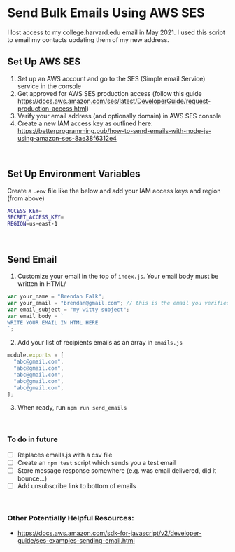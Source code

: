 # Send Bulk Emails Using AWS SES

I lost access to my college.harvard.edu email in May 2021. I used this script to email my contacts updating them of my new address.


## Set Up AWS SES

1. Set up an AWS account and go to the SES (Simple email Service) service in the console
2. Get approved for AWS SES production access (follow this guide https://docs.aws.amazon.com/ses/latest/DeveloperGuide/request-production-access.html)
3. Verify your email address (and optionally domain) in AWS SES console
4. Create a new IAM access key as outlined here: https://betterprogramming.pub/how-to-send-emails-with-node-js-using-amazon-ses-8ae38f6312e4

<br/>

## Set Up Environment Variables

Create a `.env` file like the below and add your IAM access keys and region (from above)

```bash
ACCESS_KEY=
SECRET_ACCESS_KEY=
REGION=us-east-1
```   

<br/>

## Send Email
1. Customize your email in the top of `index.js`. Your email body must be written in HTML/ 
```javascript
var your_name = "Brendan Falk";
var your_email = "brendan@gmail.com"; // this is the email you verified with AWS SES
var email_subject = "my witty subject";
var email_body = ` 
WRITE YOUR EMAIL IN HTML HERE         
`;
```
2. Add your list of recipients emails as an array in `emails.js`

```javascript
module.exports = [
  "abc@gmail.com",
  "abc@gmail.com",
  "abc@gmail.com",
  "abc@gmail.com",
  "abc@gmail.com",
];
```
3. When ready, run `npm run send_emails`

<br/>

### To do in future
- [ ] Replaces emails.js with a csv file
- [ ] Create an `npm test` script which sends you a test email
- [ ] Store message response somewhere (e.g. was email delivered, did it bounce...)
- [ ] Add unsubscribe link to bottom of emails

<br/>

### Other Potentially Helpful Resources:

* https://docs.aws.amazon.com/sdk-for-javascript/v2/developer-guide/ses-examples-sending-email.html



